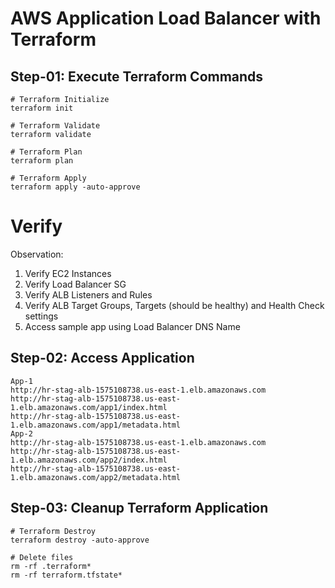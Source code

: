 # AWS Application Load Balancer with Terraform
## Step-01: Execute Terraform Commands
```t
# Terraform Initialize
terraform init

# Terraform Validate
terraform validate

# Terraform Plan
terraform plan

# Terraform Apply
terraform apply -auto-approve
```

# Verify
Observation: 
1. Verify EC2 Instances
2. Verify Load Balancer SG
3. Verify ALB Listeners and Rules
4. Verify ALB Target Groups, Targets (should be healthy) and Health Check settings
5. Access sample app using Load Balancer DNS Name

## Step-02: Access Application
```t
App-1
http://hr-stag-alb-1575108738.us-east-1.elb.amazonaws.com 
http://hr-stag-alb-1575108738.us-east-1.elb.amazonaws.com/app1/index.html
http://hr-stag-alb-1575108738.us-east-1.elb.amazonaws.com/app1/metadata.html
App-2
http://hr-stag-alb-1575108738.us-east-1.elb.amazonaws.com 
http://hr-stag-alb-1575108738.us-east-1.elb.amazonaws.com/app2/index.html
http://hr-stag-alb-1575108738.us-east-1.elb.amazonaws.com/app2/metadata.html
```
## Step-03: Cleanup Terraform Application
```t
# Terraform Destroy
terraform destroy -auto-approve

# Delete files
rm -rf .terraform*
rm -rf terraform.tfstate*
```

